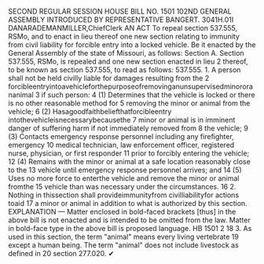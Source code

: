 SECOND REGULAR SESSION
HOUSE BILL NO. 1501
102ND GENERAL ASSEMBLY
INTRODUCED BY REPRESENTATIVE BANGERT.
3041H.01I DANARADEMANMILLER,ChiefClerk
AN ACT
To repeal section 537.555, RSMo, and to enact in lieu thereof one new section relating to
immunity from civil liability for forcible entry into a locked vehicle.
Be it enacted by the General Assembly of the state of Missouri, as follows:
Section A. Section 537.555, RSMo, is repealed and one new section enacted in lieu
2 thereof, to be known as section 537.555, to read as follows:
537.555. 1. A person shall not be held civilly liable for damages resulting from the
2 forcibleentryintoavehicleforthepurposeofremovinganunsupervisedminororananimal
3 if such person:
4 (1) Determines that the vehicle is locked or there is no other reasonable method for
5 removing the minor or animal from the vehicle;
6 (2) Hasagoodfaithbeliefthatforcibleentry intothevehicleisnecessarybecausethe
7 minor or animal is in imminent danger of suffering harm if not immediately removed from
8 the vehicle;
9 (3) Contacts emergency response personnel including any firefighter, emergency
10 medical technician, law enforcement officer, registered nurse, physician, or first responder
11 prior to forcibly entering the vehicle;
12 (4) Remains with the minor or animal at a safe location reasonably close to the
13 vehicle until emergency response personnel arrives; and
14 (5) Uses no more force to enterthe vehicle and remove the minor or animal fromthe
15 vehicle than was necessary under the circumstances.
16 2. Nothing in thissection shall provideimmunityfrom civilliabilityfor actions toaid
17 a minor or animal in addition to what is authorized by this section.
EXPLANATION — Matter enclosed in bold-faced brackets [thus] in the above bill is not enacted and is
intended to be omitted from the law. Matter in bold-face type in the above bill is proposed language.
HB 1501 2
18 3. As used in this section, the term "animal" means every living vertebrate
19 except a human being. The term "animal" does not include livestock as defined in
20 section 277.020.
✔